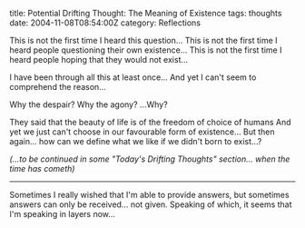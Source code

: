 title: Potential Drifting Thought: The Meaning of Existence
tags: thoughts
date: 2004-11-08T08:54:00Z
category: Reflections

This is not the first time I heard this question…
This is not the first time I heard people questioning their own existence…
This is not the first time I heard people hoping that they would not exist…

I have been through all this at least once…
And yet I can't seem to comprehend the reason…

Why the despair?
Why the agony?
…Why?

They said that the beauty of life is of the freedom of choice of humans
And yet we just can't choose in our favourable form of existence…
But then again… how can we define what we like if we didn't born to exist…?

*(…to be continued in some "Today's Drifting Thoughts" section… when the time has cometh)*

---

Sometimes I really wished that I'm able to provide answers, but sometimes answers can only be received… not given. Speaking of which, it seems that I'm speaking in layers now…
